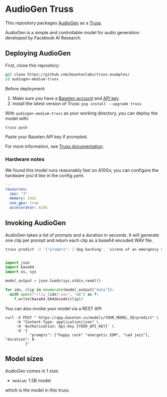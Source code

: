 # AudioGen Truss

This repository packages [AudioGen](https://github.com/facebookresearch/audiocraft/) as a [Truss](https://truss.baseten.co).

AudioGen is a simple and controllable model for audio generation developed by Facebook AI Research.

## Deploying AudioGen

First, clone this repository:

```sh
git clone https://github.com/basetenlabs/truss-examples/
cd audiogen-medium-truss
```

Before deployment:

1. Make sure you have a [Baseten account](https://app.baseten.co/signup) and [API key](https://app.baseten.co/settings/account/api_keys).
2. Install the latest version of Truss: `pip install --upgrade truss`

With `audiogen-medium-truss` as your working directory, you can deploy the model with:

```sh
truss push
```

Paste your Baseten API key if prompted.

For more information, see [Truss documentation](https://truss.baseten.co).

### Hardware notes

We found this model runs reasonably fast on A10Gs; you can configure the hardware you'd like in the config.yaml.

```yaml
---
resources:
  cpu: "3"
  memory: 14Gi
  use_gpu: true
  accelerator: A10G
```

## Invoking AudioGen

AudioGen takes a list of prompts and a duration in seconds. It will generate one clip per prompt and return each clip as a base64 encoded WAV file.

```sh
truss predict -d '{"prompts": ['dog barking', 'sirene of an emergency vehicle', 'footsteps in a corridor'], "duration": 8}'
```

```python

import json
import base64
import os, sys

model_output = json.loads(sys.stdin.read())

for idx, clip in enumerate(model_output["data"]):
  with open(f"clip_{idx}.wav", "wb") as f:
    f.write(base64.b64decode(clip))
```

You can also invoke your model via a REST API

```
curl -X POST " https://app.baseten.co/models/YOUR_MODEL_ID/predict" \
     -H "Content-Type: application/json" \
     -H 'Authorization: Api-Key {YOUR_API_KEY}' \
     -d '{
           "prompts": ["happy rock" "energetic EDM", "sad jazz"], "duration": 8
         }'
```

## Model sizes

AudioGen comes in 1 size:

- `medium`: 1.5B model

which is the model in this truss. 
